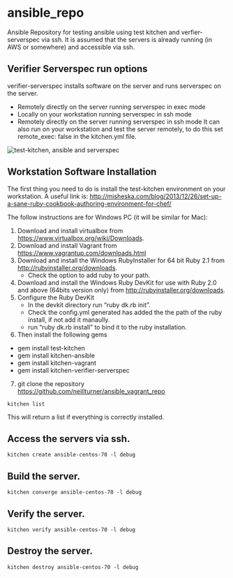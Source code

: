 # ansible_repo
Ansible Repository for testing ansible using test kitchen and verfier-serverspec via ssh.
It is assumed that the servers is already running (in AWS or somewhere) and accessible via ssh.

## Verifier Serverspec run options
verifier-serverspec installs software on the server and runs serverspec on the server.
  * Remotely directly on the server running serverspec in exec mode
  * Locally on your workstation running serverspec in ssh mode
  * Remotely directly on the server running serverspec in ssh mode
It can also run on your workstation and test the server remotely, to do this set
   remote_exec: false
in the kitchen.yml file.

![test-kitchen, ansible and serverspec](https://github.com/neillturner/ansible_repo/blob/master/kitchen-ansible.png "test-kitchen, ansible and serverspec")
## Workstation Software Installation

The first thing you need to do is install the test-kitchen environment on your workstation.
A useful link is: http://misheska.com/blog/2013/12/26/set-up-a-sane-ruby-cookbook-authoring-environment-for-chef/

The follow instructions are for Windows PC (it will be similar for Mac):

1. Download and install virtualbox from https://www.virtualbox.org/wiki/Downloads.
2. Download and install Vagrant from https://www.vagrantup.com/downloads.html
3. Download and install the Windows RubyInstaller for 64 bit Ruby 2.1 from http://rubyinstaller.org/downloads.
   * Check the option to add ruby to your path.
4. Download and install the Windows Ruby DevKit for use with Ruby 2.0 and above (64bits version only) from http://rubyinstaller.org/downloads.
5. Configure the Ruby DevKit
   * In the devkit directory run “ruby dk.rb init”.
   * Check the config.yml generated has added the the path of the ruby install, if not add it manaully.
   * run “ruby dk.rb install” to bind it to the ruby installation.
6. Then install the following gems
  * gem install test-kitchen
  * gem install kitchen-ansible
  * gem install kitchen-vagrant
  * gem install kitchen-verifier-serverspec
7. git clone the repository https://github.com/neillturner/ansible_vagrant_repo
```
kitchen list
```
This will return a list if everything is correctly installed.

## Access the servers via ssh.
```
kitchen create ansible-centos-70 -l debug
```

## Build the server.
```
kitchen converge ansible-centos-70 -l debug
```

## Verify the server.
```
kitchen verify ansible-centos-70 -l debug
```

## Destroy the server.
```
kitchen destroy ansible-centos-70 -l debug
```
##




